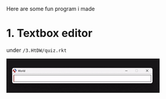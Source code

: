 Here are some fun program i made

# 1. Textbox editor
under `/3.HtDW/quiz.rkt`

![3.HtDW\quiz.rkt](/3.HtDW/textbox.gif)
